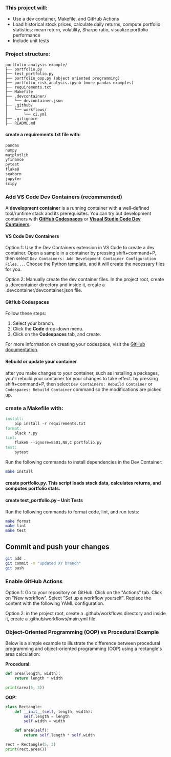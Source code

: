 ### This project will:

- Use a dev container, Makefile, and GitHub Actions
- Load historical stock prices, calculate daily returns, compute portfolio statistics: mean return, volatility, Sharpe ratio, visualize portfolio performance
- Include unit tests

### Project structure:
```
portfolio-analysis-example/
├── portfolio.py
├── test_portfolio.py
├── portfolio_oop.py (object oriented programming)
├── portfolio_risk_analysis.ipynb (more pandas examples)
├── requirements.txt
├── Makefile
├── .devcontainer/
│   └── devcontainer.json
├── .github/
│   └── workflows/
│       └── ci.yml
├── .gitignore
├── README.md
```

#### create a requirements.txt file with:
```txt
pandas
numpy
matplotlib
yfinance
pytest
flake8
seaborn
jupyter
scipy
```

### Add VS Code Dev Containers (recommended)

A **development container** is a running container with a well-defined tool/runtime stack and its prerequisites. You can try out development containers with **[GitHub Codespaces](https://github.com/features/codespaces)** or **[Visual Studio Code Dev Containers](https://aka.ms/vscode-remote/containers)**.

#### VS Code Dev Containers
Option 1: Use the Dev Containers extension in VS Code to create a dev container. Open a sample in a container by pressing shift+command+P, then select `Dev Containers: Add Development Container Configuration Files...`. Choose the Python template, and it will create the necessary files for you.

Option 2: Manually create the dev container files. In the project root, create a .devcontainer directory and inside it, create a .devcontainer/devcontainer.json file.

#### GitHub Codespaces
Follow these steps:
1. Select your branch.
2. Click the **Code** drop-down menu.
3. Click on the **Codespaces** tab, and create.

For more information on creating your codespace, visit the [GitHub documentation](https://docs.github.com/en/free-pro-team@latest/github/developing-online-with-codespaces/creating-a-codespace#creating-a-codespace).

#### Rebuild or update your container
after you make changes to your container, such as installing a packages, you'll rebuild your container for your changes to take effect. by pressing shift+command+P, then select `Dev Containers: Rebuild Container` or `Codespaces: Rebuild Container` command so the modifications are picked up.  


### create a Makefile with:
```makefile
install:
    pip install -r requirements.txt 
format:
    black *.py
lint:
    flake8 --ignore=E501,N8,C portfolio.py
test:
    pytest
``` 

Run the following commands to install dependencies in the Dev Container:
```bash
make install
```


#### create portfolio.py. This script loads stock data, calculates returns, and computes portfolio stats.

#### create test_portfolio.py – Unit Tests

Run the following commands to format code, lint, and run tests:
```bash
make format
make lint
make test
```

## Commit and push your changes
```bash
git add .
git commit -m "updated XY branch"   
git push
``` 
 
### Enable GitHub Actions
Option 1: 
Go to your repository on GitHub.
Click on the "Actions" tab.
Click on "New workflow".
Select "Set up a workflow yourself".
Replace the content with the following YAML configuration.

Option 2: in the project root, create a .github/workflows directory and inside it,
create a .github/workflows/main.yml file 

### Object-Oriented Programming (OOP) vs Procedural Example

Below is a simple example to illustrate the difference between procedural programming and object-oriented programming (OOP) using a rectangle's area calculation:

**Procedural:**
```python
def area(length, width):
	return length * width

print(area(5, 3))
```

**OOP:**
```python
class Rectangle:
	def __init__(self, length, width):
		self.length = length
		self.width = width

	def area(self):
		return self.length * self.width

rect = Rectangle(5, 3)
print(rect.area())
```
